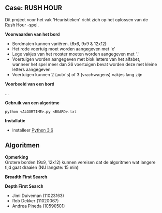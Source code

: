 ## Case: RUSH HOUR

Dit project voor het vak 'Heuristieken' richt zich op het oplossen van de Rush Hour -spel.

**Voorwaarden van het bord**

* Bordmaten kunnen variëren. (6x6, 9x9 & 12x12)
* Het rode voertuig moet worden aangegeven met 'x'
* Lege vakjes van het rooster moeten worden aangegeven met '.'
* Voertuigen worden aangegeven met blok letters van het alfabet, wanneer het spel meer dan 26 voertuigen bevat worden deze met kleine letters aangegeven
* Voertuigen kunnen 2 (auto's) of 3 (vrachwagens) vakjes lang zijn

**Voorbeeld van een bord**

...


**Gebruik van een algoritme**

```
python <ALGORTIME>.py <BOARD>.txt
```

**Installatie**

* Installeer [Python 3.6](https://www.python.org/downloads/release/python-361/)


## Algoritmen

**Opmerking** <br>
Grotere borden (9x9, 12x12) kunnen vereisen dat de algoritmen wat langere tijd gaat draaien (NU langste: 15 min)

**Breadth First Search** 

**Depth First Search**

* Jimi Duiveman (11023163) <br>
* Rob Dekker (11020067) <br>
* Andrea Pineda (10590501)
